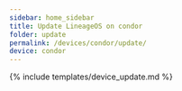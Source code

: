 ```yaml
---
sidebar: home_sidebar
title: Update LineageOS on condor
folder: update
permalink: /devices/condor/update/
device: condor
---
```

{% include templates/device_update.md %}
